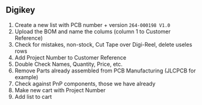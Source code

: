 ## Digikey
1. Create a new list with PCB number + version `264-000198 V1.0`
2. Upload the BOM and name the colums (column 1 to Customer Reference)
3. Check for mistakes, non-stock, Cut Tape over Digi-Reel, delete useles rows
4. Add Project Number to Customer Reference
5. Double Check Names, Quantity, Price, etc.
6. Remove Parts already assembled from PCB Manufacturing (JLCPCB for example)
7. Check against PnP components, those we have already
8. Make new cart with Project Number
9. Add list to cart